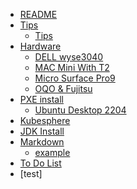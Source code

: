 * [README](README.md)
* [Tips](Tips/README.md)
  * [Tips](Tips/section1.md)
* [Hardware](Hardware/README.md)
  * [DELL wyse3040](Hardware/section1.md)
  * [MAC Mini With T2](Hardware/section2.md)
  * [Micro Surface Pro9](Hardware/section3.md)
  * [OQO & Fujitsu](Hardware/section4.md)
* [PXE install](PXE/README.md)
  * [Ubuntu Desktop 2204](PXE/section1.md)
* [Kubesphere](Kubesphere/README.md)
* [JDK Install]()
* [Markdown](Markdown/README.md)
  * [example](Markdown/section1.md)
* [To Do List](Todo/README.md)
* [test] 

